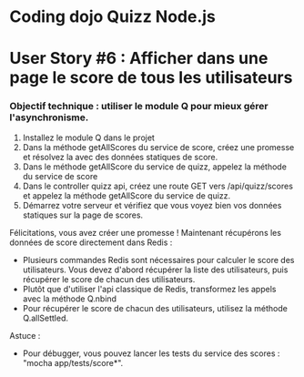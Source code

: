 # Coding dojo Quizz Node.js

# User Story #6 : Afficher dans une page le score de tous les utilisateurs

### Objectif technique : utiliser le module Q pour mieux gérer l'asynchronisme.

1. Installez le module Q dans le projet
2. Dans la méthode getAllScores du service de score, créez une promesse et résolvez la avec des données statiques de score.
3. Dans le méthode getAllScore du service de quizz, appelez la méthode du service de score
4. Dans le controller quizz api, créez une route GET vers /api/quizz/scores et appelez la méthode getAllScore du service
de quizz.
5. Démarrez votre serveur et vérifiez que vous voyez bien vos données statiques sur la page de scores.

Félicitations, vous avez créer une promesse ! Maintenant récupérons les données de score directement dans Redis :

- Plusieurs commandes Redis sont nécessaires pour calculer le score des utilisateurs. Vous devez d'abord récupérer
la liste des utilisateurs, puis récupérer le score de chacun des utilisateurs.
- Plutôt que d'utiliser l'api classique de Redis, transformez les appels avec la méthode Q.nbind
- Pour récupérer le score de chacun des utilisateurs, utilisez la méthode Q.allSettled.

Astuce :
 
- Pour débugger, vous pouvez lancer les tests du service des scores : "mocha app/tests/score*".
